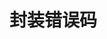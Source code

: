 <!--
 * @Author: devilswj
 * @Date: 2021-11-26 15:59:56
 * @LastEditors: devilswj
 * @LastEditTime: 2021-11-26 15:59:56
 * @FilePath: \shop\pkg\e\readme.md
-->
# 封装错误码